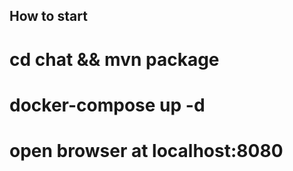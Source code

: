 How to start
--------------
# cd chat && mvn package
# docker-compose up -d
# open browser at localhost:8080
